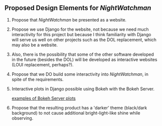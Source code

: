 ## Proposed Design Elements for *NightWatchman*

1. Propose that *NightWatchman* be presented as a website.
2. Propose we use Django for the website, not because we need much interactivity
   for this project but because I think familiarity with Django will serve us well on
   other projects such as the DOL replacement, which may also be a website.
3. Also, there is the possibility that some of the other software developed in the
   future (besides the DOL) will be developed as interactive websites (LOUI replacement, perhaps?).
4. Propose that we DO build some interactivity into *NightWatchman*, in spite of the requirements.
5. Interactive plots in Django possible using Bokeh with the Bokeh Server.

   [examples of Bokeh Server plots](https://bokeh.pydata.org/en/latest/docs/gallery.html)

6. Propose that the resulting product has a 'darker' theme (black/dark background) to
   not cause additional bright-light-like shine while observing.
